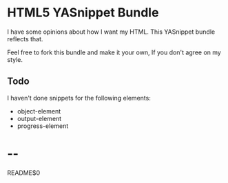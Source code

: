 # HTML5 YASnippet Bundle

I have some opinions about how I want my HTML. This YASnippet bundle
reflects that.

Feel free to fork this bundle and make it your own, If
you don't agree on my style.

## Todo

I haven't done snippets for the following elements:

  - object-element
  - output-element
  - progress-element

# --
README$0
